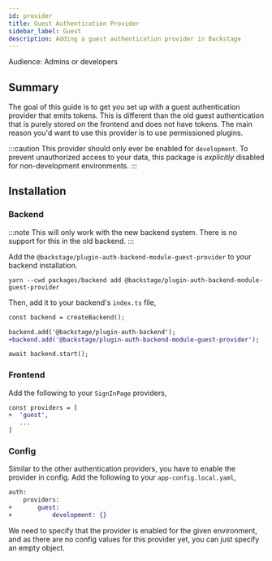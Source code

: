 ```yaml
---
id: provider
title: Guest Authentication Provider
sidebar_label: Guest
description: Adding a guest authentication provider in Backstage
---
```


Audience: Admins or developers

## Summary

The goal of this guide is to get you set up with a guest authentication provider that emits tokens. This is different than the old guest authentication that is purely stored on the frontend and does not have tokens. The main reason you'd want to use this provider is to use permissioned plugins.

:::caution
This provider should only ever be enabled for `development`. To prevent unauthorized access to your data, this package is _explicitly_ disabled for non-development environments.
:::

## Installation

### Backend

:::note
This will only work with the new backend system. There is no support for this in the old backend.
:::

Add the `@backstage/plugin-auth-backend-module-guest-provider` to your backend installation.

```
yarn --cwd packages/backend add @backstage/plugin-auth-backend-module-guest-provider
```

Then, add it to your backend's `index.ts` file,

```diff
const backend = createBackend();

backend.add('@backstage/plugin-auth-backend');
+backend.add('@backstage/plugin-auth-backend-module-guest-provider');

await backend.start();
```

### Frontend

Add the following to your `SignInPage` providers,

```diff
const providers = [
+  'guest',
   ...
]
```

### Config

Similar to the other authentication providers, you have to enable the provider in config. Add the following to your `app-config.local.yaml`,

```diff
auth:
    providers:
+       guest:
+           development: {}
```

We need to specify that the provider is enabled for the given environment, and as there are no config values for this provider yet, you can just specify an empty object.
